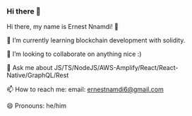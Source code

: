 
### Hi there 👋
Hi there, my name is Ernest Nnamdi! 👋


🌱 I’m currently learning blockchain development with solidity.

👯 I’m looking to collaborate on anything nice :)

💬 Ask me about JS/TS/NodeJS/AWS-Amplify/React/React-Native/GraphQL/Rest

📫 How to reach me: email: ernestnamdi6@gmail.com

😄 Pronouns: he/him

